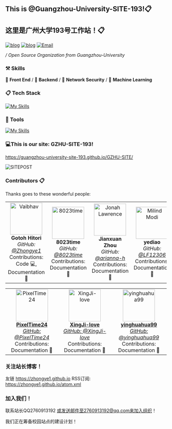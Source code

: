 ## This is @Guangzhou-University-SITE-193!📋

## 这里是广州大学193号工作站！📋

[![blog](https://img.shields.io/badge/HOST-GZHU-blue.svg)](https://www.gzhu.edu.cn/)
[![blog](https://img.shields.io/badge/站长博客-zhongye1.github.io-orange.svg)](zhongye1.github.io)
[![Email](https://img.shields.io/badge/网站-GZHU.site.193-cyan.svg)](zhongye@e.gzhu.edu.cn)


 */ Open Source Organization from Guangzhou-University*


### ⚒ Skills

🥪 **Front End** / 🥗 **Backend** / 🍊 **Network Security** / 🍑 **Machine Learning**


### 📋 Tech Stack

[![My Skills](https://skillicons.dev/icons?i=c,go,rust,python,arduino,lua,nodejs,php,react,next,vue,nuxt,angular,express,tailwindcss,redux,bootstrap,html,css,js,jquery,ts,less,scss,fastapi,django,flask,pytorch,tensorflow,opencv,qt,electron,tauri,threejs)](https://skillicons.dev)

### 🔨 Tools

[![My Skills](https://skillicons.dev/icons?i=mysql,sqlite,redis,postgresql,rabbitmq,docker,kubernetes,nginx,git,npm,pnpm,yarn,vite,vitest,webpack,babel,cmake,anaconda,github,grafana,githubactions,jenkins,figma,aws,azure,gcp,cloudflare,vercel,netlify,heroku)](https://skillicons.dev)


### 💻This is our site: GZHU-SITE-193!

https://guangzhou-university-site-193.github.io/GZHU-SITE/

![SITEPOST](https://free-img.400040.xyz/4/2024/11/08/672d6814126cd.jpg)




### Contributors 📋

Thanks goes to these wonderful people:

<div align="center">
  <table>
    <tr>
      <td align="center">
        <a https://github.com/Zhongye1">
          <img src="https://avatars.githubusercontent.com/u/145737758?v=4" alt="Vaibhav" width="100" height="100" />
          <br />
          <strong>Gotoh Hitori</strong>
          <br />
          <em>GitHub: <a href="https://github.com/Zhongye1">@Zhongye1</a></em>
          <br />
          Contributions: Code 💻, Documentation 📖
        </a>
      </td>
      <td align="center">
        <a "https://github.com/8023time">
          <img src="https://avatars.githubusercontent.com/u/175074711?v=4" alt="8023time" width="100" height="100" />
          <br />
          <strong>8023time</strong>
          <br />
          <em>GitHub: <a href="https://github.com/8023time">@8023time</a></em>
          <br />
          Contributions: Documentation 📖
        </a>
      </td>
      <td align="center">
        <a "https://github.com/arianna-h">
          <img src="https://avatars.githubusercontent.com/u/139214701?v=4" alt="Jonah Lawrence" width="100" height="100" />
          <br />
          <strong>Jianxuan Zhou</strong>
          <br />
          <em>GitHub: <a href="https://github.com/arianna-h">@arianna-h</a></em>
          <br />
          Contributions: Documentation 📖
        </a>
      </td>
      <td align="center">
        <a "https://github.com/LF12306">
          <img src="https://avatars.githubusercontent.com/u/100217045?v=4" alt="Milind Modi" width="100" height="100" />
          <br />
          <strong>yediao</strong>
          <br />
          <em>GitHub: <a href="https://github.com/LF12306">@LF12306</a></em>
          <br />
          Contributions: Documentation 📖
        </a>
      </td>
          <td align="center">
        <a "https://github.com/ltzu929">
          <img src="https://avatars.githubusercontent.com/u/184350138?v=4" alt="Milind Modi" width="100" height="100" />
          <br />
          <strong>ltzu929</strong>
          <br />
          <em>GitHub: <a href="https://github.com/ltzu929">@ltzu929</a></em>
          <br />
          Contributions: Documentation 📖
        </a>
      </td>
    </tr>
  </table>

<table>
  <tr>
    <td align="center">
      <a href="https://github.com/PixelTime24">
        <img src="https://github.com/PixelTime24.png?size=100" alt="PixelTime24" width="100" height="100" />
        <br />
        <strong>PixelTime24</strong>
        <br />
        <em>GitHub: <a href="https://github.com/PixelTime24">@PixelTime24</a></em>
        <br />
        Contributions: Documentation 📖
      </a>
    </td>
    <td align="center">
      <a href="https://github.com/XingJi-love">
        <img src="https://github.com/XingJi-love.png?size=100" alt="XingJi-love" width="100" height="100" />
        <br />
        <strong>XingJi-love</strong>
        <br />
        <em>GitHub: <a href="https://github.com/XingJi-love">@XingJi-love</a></em>
        <br />
        Contributions: Documentation 📖
      </a>
    </td>
    <td align="center">
      <a href="https://github.com/yinghuahua99">
        <img src="https://github.com/yinghuahua99.png?size=100" alt="yinghuahua99" width="100" height="100" />
        <br />
        <strong>yinghuahua99</strong>
        <br />
        <em>GitHub: <a href="https://github.com/yinghuahua99">@yinghuahua99</a></em>
        <br />
        Contributions: Documentation 📖
      </a>
    </td>

  </tr>
</table>

  
</div>


### 关注站长博客！
友链 https://zhongye1.github.io
RSS订阅: https://zhongye1.github.io/atom.xml

### 加入我们！

联系站长QQ2760913192
或发送邮件至2760913192@qq.com来加入组织！

我们正在筹备校园站点的建设计划！

